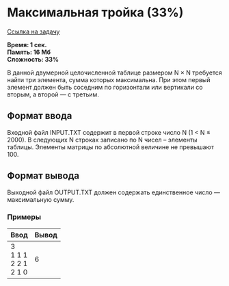 <h1 class="title">Максимальная тройка (33%)</h1>
<p><a href="https://acmp.ru/index.asp?main=task&id_task=360" target="_blank">Ссылка на задачу</a></p>
<p><b>Время: 1 сек.<br>Память: 16 Мб<br>Сложность: 33%</b></p>
<p>В данной двумерной целочисленной таблице размером N × N требуется найти три элемента, сумма которых максимальна. При этом первый элемент должен быть соседним по горизонтали или вертикали со вторым, а второй — с третьим.</p>
<h2>Формат ввода</h2>
<p class="text">
Входной файл INPUT.TXT содержит в первой строке число N (1 	&lt; N ≤ 2000). В следующих N строках записано по N чисел – элементы таблицы. Элементы матрицы по абсолютной величине не превышают 100.
</p>
<h2>Формат вывода</h2>
<p class=text>
Выходной файл OUTPUT.TXT должен содержать единственное число — максимальную сумму.
</p>
<h3>Примеры</h3>
<table class="sample-tests">
  <thead>
     <tr>
        <th>Ввод</th>
        <th>Вывод</th>
     </tr>
  </thead>
  <tbody>
     <tr>
        <td>3<br>
            1 1 1<br>
            2 2 1<br>
            2 1 0</td>
        <td>6</td>
     </tr>
  </tbody>
</table>